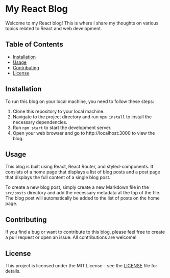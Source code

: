# My React Blog

Welcome to my React blog! This is where I share my thoughts on various topics related to React and web development.

## Table of Contents

- [Installation](#installation)
- [Usage](#usage)
- [Contributing](#contributing)
- [License](#license)

## Installation

To run this blog on your local machine, you need to follow these steps:

1. Clone this repository to your local machine.
2. Navigate to the project directory and run `npm install` to install the necessary dependencies.
3. Run `npm start` to start the development server.
4. Open your web browser and go to http://localhost:3000 to view the blog.

## Usage

This blog is built using React, React Router, and styled-components. It consists of a home page that displays a list of blog posts and a post page that displays the full content of a single blog post.

To create a new blog post, simply create a new Markdown file in the `src/posts` directory and add the necessary metadata at the top of the file. The blog post will automatically be added to the list of posts on the home page.

## Contributing

If you find a bug or want to contribute to this blog, please feel free to create a pull request or open an issue. All contributions are welcome!

## License

This project is licensed under the MIT License - see the [LICENSE](LICENSE) file for details.
